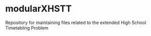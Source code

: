 # modularXHSTT

Repository for maintaining files related to the extended High School Timetabling Problem